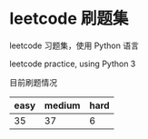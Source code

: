 # leetcode 刷题集

leetcode 习题集，使用 Python 语言

leetcode practice, using Python 3

目前刷题情况

| easy | medium | hard |
|:---|:---|:---|
|35|37|6|
